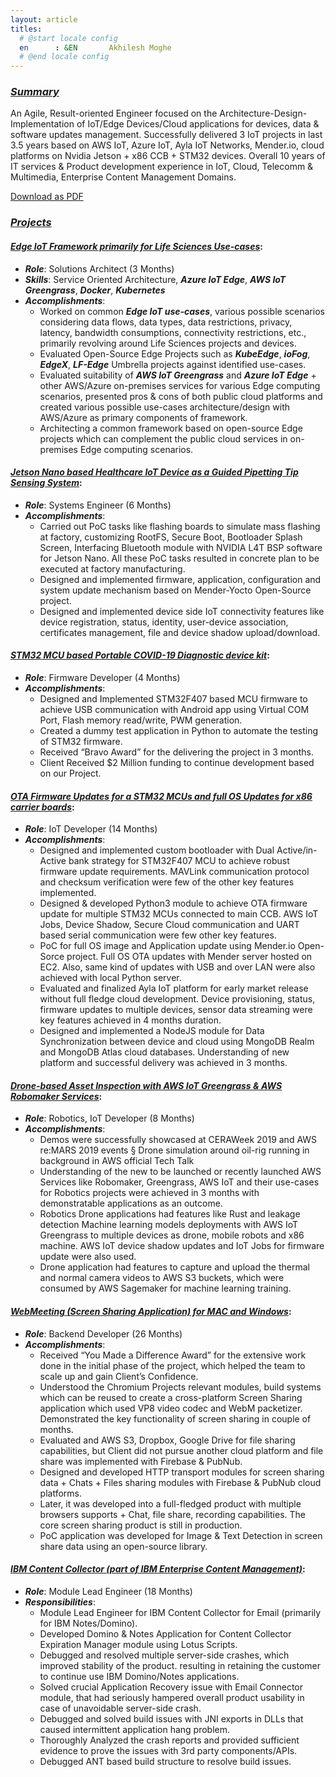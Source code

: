 ```yaml
---
layout: article
titles:
  # @start locale config
  en      : &EN       Akhilesh Moghe
  # @end locale config
---
```


### *<u>Summary</u>*

An Agile, Result-oriented Engineer focused on the Architecture-Design-Implementation of IoT/Edge Devices/Cloud applications for devices, data & software updates management. Successfully delivered 3 IoT projects in last 3.5 years based on AWS IoT, Azure IoT, Ayla IoT Networks, Mender.io, cloud platforms on Nvidia Jetson + x86 CCB + STM32 devices. Overall 10 years of IT services & Product development experience in IoT, Cloud, Telecomm & Multimedia, Enterprise Content Management Domains.

<a class="button button--default button--rounded button--lg" href="/assets/docs/Resume-Akhilesh_Moghe_2021.pdf"><i class="fas fa-download"></i> Download as PDF</a>

### *<u>Projects</u>*
#### *<u>Edge IoT Framework primarily for Life Sciences Use-cases</u>*:
* __*Role*__: Solutions Architect (3 Months)
* __*Skills*__: Service Oriented Architecture, __*Azure IoT Edge*__, __*AWS IoT Greengrass*__, __*Docker*__, __*Kubernetes*__
* __*Accomplishments*__:
  * Worked on common __*Edge IoT use-cases*__, various possible scenarios considering data flows, data types, data restrictions, privacy, latency, bandwidth consumptions, connectivity restrictions, etc., primarily revolving around Life Sciences projects and devices.
  * Evaluated Open-Source Edge Projects such as __*KubeEdge*__, __*ioFog*__, __*EdgeX*__, __*LF-Edge*__ Umbrella projects against identified use-cases.
  * Evaluated suitability of __*AWS IoT Greengrass*__ and __*Azure IoT Edge*__ + other AWS/Azure on-premises services for various Edge computing scenarios, presented pros & cons of both public cloud platforms and created various possible use-cases architecture/design with AWS/Azure as primary components of framework.
  * Architecting a common framework based on open-source Edge projects which can complement the public cloud services in on-premises Edge computing scenarios.

#### *<u>Jetson Nano based Healthcare IoT Device as a Guided Pipetting Tip Sensing System</u>*:
* __*Role*__: Systems Engineer (6 Months)
* __*Accomplishments*__:
  * Carried out PoC tasks like flashing boards to simulate mass flashing at factory, customizing RootFS, Secure Boot, Bootloader Splash Screen, Interfacing Bluetooth module with NVIDIA L4T BSP software for Jetson Nano. All these PoC tasks resulted in concrete plan to be executed at factory manufacturing.
  * Designed and implemented firmware, application, configuration and system update mechanism based on Mender-Yocto Open-Source project.
  * Designed and implemented device side IoT connectivity features like device registration, status, identity, user-device association, certificates management, file and device shadow upload/download.

#### *<u>STM32 MCU based Portable COVID-19 Diagnostic device kit</u>*:
* __*Role*__: Firmware Developer (4 Months)
* __*Accomplishments*__:
  * Designed and Implemented STM32F407 based MCU firmware to achieve USB communication with Android app using Virtual COM Port, Flash memory read/write, PWM generation.
  * Created a dummy test application in Python to automate the testing of STM32 firmware.
  * Received “Bravo Award” for the delivering the project in 3 months.
  * Client Received $2 Million funding to continue development based on our Project.

#### *<u>OTA Firmware Updates for a STM32 MCUs and full OS Updates for x86 carrier boards</u>*:
* __*Role*__: IoT Developer (14 Months)
* __*Accomplishments*__:
  * Designed and implemented custom bootloader with Dual Active/in-Active bank strategy for STM32F407 MCU to achieve robust firmware update requirements. MAVLink communication protocol and checksum verification were few of the other key features implemented.
  * Designed & developed Python3 module to achieve OTA firmware update for multiple STM32 MCUs connected to main CCB. AWS IoT Jobs, Device Shadow, Secure Cloud communication and UART based serial communication were few other key features.
  * PoC for full OS image and Application update using Mender.io Open-Sorce project. Full OS OTA updates with Mender server hosted on EC2. Also, same kind of updates with USB and over LAN were also achieved with local Python server.
  * Evaluated and finalized Ayla IoT platform for early market release without full fledge cloud development. Device provisioning, status, firmware updates to multiple devices, sensor data streaming were key features achieved in 4 months duration.
  * Designed and implemented a NodeJS module for Data Synchronization between device and cloud using MongoDB Realm and MongoDB Atlas cloud databases. Understanding of new platform and successful delivery was achieved in 3 months.

#### *<u>Drone-based Asset Inspection with AWS IoT Greengrass & AWS Robomaker Services</u>*:
* __*Role*__: Robotics, IoT Developer (8 Months)
* __*Accomplishments*__:
  * Demos were successfully showcased at CERAWeek 2019 and AWS re:MARS 2019 events § Drone simulation around oil-rig running in background in AWS official Tech Talk
  * Understanding of the new to be launched or recently launched AWS Services like Robomaker, Greengrass, AWS IoT and their use-cases for Robotics projects were achieved in 3 months with demonstratable applications as an outcome.
  * Robotics Drone applications had features like Rust and leakage detection Machine learning models deployments with AWS IoT Greengrass to multiple devices as drone, mobile robots and x86 machine. AWS IoT device shadow updates and IoT Jobs for firmware update were also used.
  * Drone application had features to capture and upload the thermal and normal camera videos to AWS S3 buckets, which were consumed by AWS Sagemaker for machine learning training.

#### *<u>WebMeeting (Screen Sharing Application) for MAC and Windows</u>*:
* __*Role*__: Backend Developer (26 Months)
* __*Accomplishments*__:
  * Received “You Made a Difference Award” for the extensive work done in the initial phase of the project, which helped the team to scale up and gain Client’s Confidence.
  * Understood the Chromium Projects relevant modules, build systems which can be reused to create a cross-platform Screen Sharing application which used VP8 video codec and WebM packetizer. Demonstrated the key functionality of screen sharing in couple of months.
  * Evaluated and AWS S3, Dropbox, Google Drive for file sharing capabilities, but Client did not pursue another cloud platform and file share was implemented with Firebase & PubNub.
  * Designed and developed HTTP transport modules for screen sharing data + Chats + Files sharing modules with Firebase & PubNub cloud platforms.
  * Later, it was developed into a full-fledged product with multiple browsers supports + Chat, file share, recording capabilities. The core screen sharing product is still in production.
  * PoC application was developed for Image & Text Detection in screen share data using an open-source library.

#### *<u>IBM Content Collector (part of IBM Enterprise Content Management)</u>*:
* __*Role*__: Module Lead Engineer (18 Months)
* __*Responsibilities*__:
  * Module Lead Engineer for IBM Content Collector for Email (primarily for IBM Notes/Domino).
  * Developed Domino & Notes Application for Content Collector Expiration Manager module using Lotus Scripts.
  * Debugged and resolved multiple server-side crashes, which improved stability of the product. resulting in retaining the customer to continue use IBM Domino/Notes applications.
  * Solved crucial Application Recovery issue with Email Connector module, that had seriously hampered overall product usability in case of unavoidable server-side crash.
  * Debugged and solved build issues with JNI exports in DLLs that caused intermittent application hang problem.
  * Thoroughly Analyzed the crash reports and provided sufficient evidence to prove the issues with 3rd party components/APIs.
  * Debugged ANT based build structure to resolve build issues.


